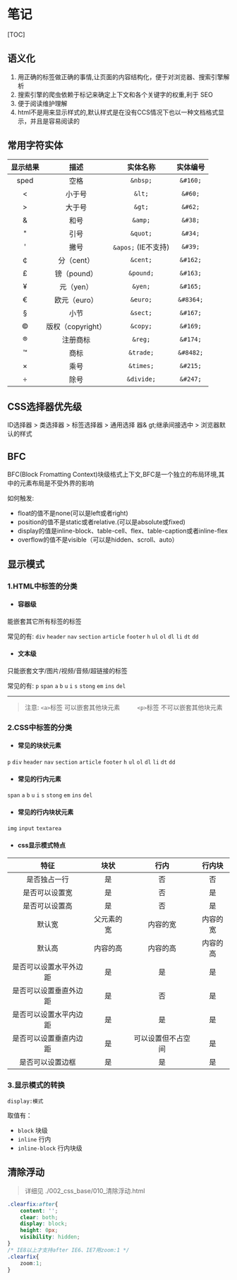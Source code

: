 # 笔记

[TOC]

## 语义化

1. 用正确的标签做正确的事情,让页面的内容结构化，便于对浏览器、搜索引擎解析
2. 搜索引擎的爬虫依赖于标记来确定上下文和各个关键字的权重,利于 SEO
3. 便于阅读维护理解
4. html不是用来显示样式的,默认样式是在没有CCS情况下也以一种文档格式显示，并且是容易阅读的

## 常用字符实体

|显示结果|描述|实体名称|实体编号|
|:---:|:---:|:---:|:---:|
|sped|空格|`&nbsp;`|`&#160;`|
|<|小于号|`&lt;`|`&#60;`|
|>|大于号|`&gt;`|`&#62;`|
|&|和号|`&amp;`|`&#38;`|
|"|引号|`&quot;`|`&#34;`|
|'|撇号 |`&apos;` (IE不支持)|`&#39;`|
|￠|分（cent）|`&cent;`|`&#162;`|
|£|镑（pound）|`&pound;`|`&#163;`|
|¥|元（yen）|`&yen;`|`&#165;`|
|€|欧元（euro）|`&euro;`|`&#8364;`|
|§|小节|`&sect;`|`&#167;`|
|©|版权（copyright）|`&copy;`|`&#169;`|
|®|注册商标|`&reg;`|`&#174;`|
|™|商标|`&trade;`|`&#8482;`|
|×|乘号|`&times;`|`&#215;`|
|÷|除号|`&divide;`|`&#247;`|

## CSS选择器优先级

ID选择器 &gt; 类选择器 &gt; 标签选择器 &gt; 通用选择 器& gt;继承间接选中 &gt; 浏览器默认的样式

## BFC

BFC(Block Fromatting Context)块级格式上下文,BFC是一个独立的布局环境,其中的元素布局是不受外界的影响

如何触发:

- float的值不是none(可以是left或者right)
- position的值不是static或者relative.(可以是absolute或fixed)
- display的值是inline-block、table-cell、flex、table-caption或者inline-flex
- overflow的值不是visible（可以是hidden、scroll、auto）

## 显示模式

### 1.HTML中标签的分类

- #### 容器级

能嵌套其它所有标签的标签

常见的有:
`div` `header` `nav` `section` `article` `footer` `h` `ul` `ol` `dl` `li` `dt` `dd`

- #### 文本级

只能嵌套文字/图片/视频/音频/超链接的标签

常见的有:
`p` `span` `a` `b` `u` `i` `s` `stong` `em` `ins` `del`

---
> 注意: `<a>`标签 可以嵌套其他块元素
>&nbsp;&nbsp;&nbsp;&nbsp;&nbsp;&nbsp;&nbsp;&nbsp;&nbsp;`<p>`标签 不可以嵌套其他块元素

### 2.CSS中标签的分类

- #### 常见的块状元素

`p` `div` `header` `nav` `section` `article` `footer` `h` `ul` `ol` `dl` `li` `dt` `dd`

- #### 常见的行内元素

`span` `a` `b` `u` `i` `s` `stong` `em` `ins` `del`

- #### 常见的行内块状元素

`img` `input` `textarea`

- #### css显示模式特点

|特征|块状|行内|行内块|
|:---:|:---:|:---:|:---:|
|是否独占一行|是|否|否|
|是否可以设置宽|是|否|是|
|是否可以设置高|是|否|是|
|默认宽|父元素的宽|内容的宽|内容的宽|
|默认高|内容的高|内容的高|内容的高|
|是否可以设置水平外边距|是|是|是|
|是否可以设置垂直外边距|是|否|是|
|是否可以设置水平内边距|是|是|是|
|是否可以设置垂直内边距|是|可以设置但不占空间|是|
|是否可以设置边框|是|是|是|

### 3.显示模式的转换

`display:模式`

取值有：

- `block` 块级
- `inline` 行内
- `inline-block` 行内块级

## 清除浮动

> 详细见 ./002_css_base/010_清除浮动.html

```css
.clearfix:after{
    content: '';
    clear: both;
    display: block;
    height: 0px;
    visibility: hidden;
}
/* IE8以上才支持after IE6、IE7用zoom:1 */
.clearfix{
    zoom:1;
}
```
